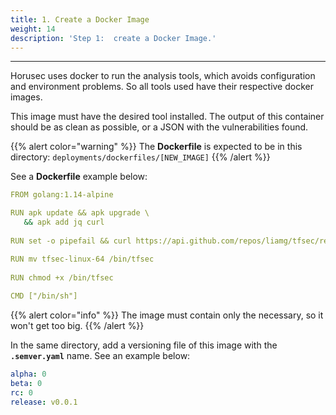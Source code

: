 ```yaml
---
title: 1. Create a Docker Image
weight: 14
description: 'Step 1:  create a Docker Image.'
---
```


---

Horusec uses docker to run the analysis tools, which avoids configuration and environment problems. So all tools used have their respective docker images.

This image must have the desired tool installed.  The output of this container should be as clean as possible, or a JSON with the vulnerabilities found.

{{% alert color="warning" %}}
The **Dockerfile** is expected to be in this directory:  `deployments/dockerfiles/[NEW_IMAGE]`
{{% /alert %}}

See a **Dockerfile** example below: 

```yaml
FROM golang:1.14-alpine

RUN apk update && apk upgrade \
   && apk add jq curl
   
RUN set -o pipefail && curl https://api.github.com/repos/liamg/tfsec/releases/latest | jq -r ".assets[] | select(.name | contains(\"tfsec-linux-64\")) | .browser_download_url" | xargs wget

RUN mv tfsec-linux-64 /bin/tfsec
 
RUN chmod +x /bin/tfsec
 
CMD ["/bin/sh"]
```

{{% alert color="info" %}}
The image must contain only the necessary, so it won't get too big.
{{% /alert %}}

In the same directory, add a versioning file of this image with the  **`.semver.yaml`** name.  See an example below: 

```yaml
alpha: 0
beta: 0
rc: 0
release: v0.0.1
```
